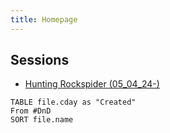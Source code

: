 ```yaml
---
title: Homepage
---
```


## Sessions 
- [Hunting Rockspider (05_04_24-)](Hunting%20Rockspider%20(05_04_24-).md)

```dataview
TABLE file.cday as "Created"
From #DnD 
SORT file.name
```
 

